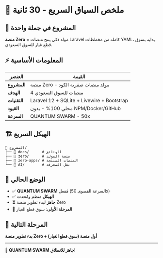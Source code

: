 # 🧠 ملخص السياق السريع - 30 ثانية

## 🎯 المشروع في جملة واحدة
**منصة Zero** = مولد ذكي ينتج منصات Laravel كاملة من مخططات YAML، بداية بسوق قطع غيار للسوق السعودي.

## ⚡ المعلومات الأساسية

| العنصر | القيمة |
|---------|--------|
| **المشروع** | منصة Zero - مولد منصات صفرية الكود |
| **الهدف** | 4 منصات للسوق السعودي |
| **التقنيات** | Laravel 12 + SQLite + Livewire + Bootstrap |
| **القيود** | محلي 100% - بدون NPM/Docker/GitHub |
| **السرعة** | QUANTUM SWARM - 50x |

## 🏗️ الهيكل السريع

```
📂 المشروع/
├── 📁 docs/      # الوثائق
├── 📁 zero/      # منصة المولد
├── 📁 zero-apps/ # المنصات المنتجة  
└── 📁 AI/        # نقل المعرفة
```

## 🎪 الوضع الحالي

- ✅ **QUANTUM SWARM** مُفعل (السرعة القصوى 50x)
- ✅ **الهيكل** منظم ومُحدث
- ⏳ **جاهز** لبدء تطوير منصة Zero
- 🎯 **المرحلة الأولى**: سوق قطع الغيار

## 🚀 المرحلة التالية
**بدء تطوير منصة Zero + أول منصة (سوق قطع الغيار)**

---
**🌌 QUANTUM SWARM جاهز للانطلاق!**